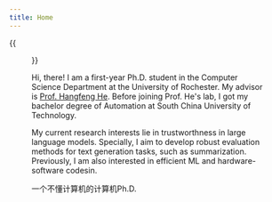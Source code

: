 ```yaml
---
title: Home
---
```


{{<figure src="head.jpg" title="Envy is never blind, but contentment is also hot (羡慕不盲目,知足也知火候)" width="200">}}

Hi, there! I am a first-year Ph.D. student in the Computer Science Department at the University of Rochester. My advisor is [Prof. Hangfeng He](https://hornhehhf.github.io/). Before joining Prof. He's lab, I got my bachelor degree of Automation at South China University of Technology. 

My current research interests lie in trustworthness in large language models. Specially, I aim to develop robust evaluation methods for text generation tasks, such as summarization. Previously, I am also interested in efficient ML and hardware-software codesin. 

一个不懂计算机的计算机Ph.D.